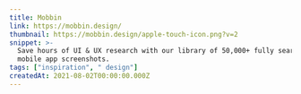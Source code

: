 ```yaml
---
title: Mobbin
link: https://mobbin.design/
thumbnail: https://mobbin.design/apple-touch-icon.png?v=2
snippet: >-
  Save hours of UI & UX research with our library of 50,000+ fully searchable
  mobile app screenshots.
tags: ["inspiration", " design"]
createdAt: 2021-08-02T00:00:00.000Z
---
```

